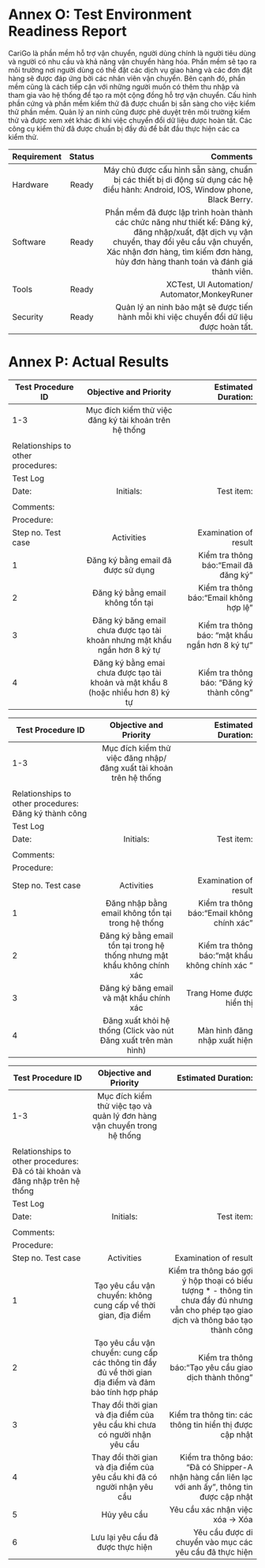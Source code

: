 # Annex O: Test Environment Readiness Report
CariGo là phần mềm hỗ trợ vận chuyển, người dùng chính là người tiêu dùng và người có nhu cầu và khả năng vận chuyển hàng hóa. Phần mềm sẽ tạo ra môi trường nơi người dùng có thể đặt các dịch vụ giao hàng và các đơn đặt hàng sẽ được đáp ứng bởi các nhân viên vận chuyển. Bên cạnh đó, phần mềm cũng là cách tiếp cận với những người muốn có thêm thu nhập và tham gia vào hệ thống để tạo ra một cộng đồng hỗ trợ vận chuyển.
Cấu hình phần cứng và phần mềm kiểm thử đã được chuẩn bị sẵn sàng cho việc kiểm thử phần mềm. Quản lý an ninh cũng được phê duyệt trên môi trường kiểm thử và được xem xét khác đi khi việc chuyển đổi dữ liệu được hoàn tất. Các công cụ kiểm thử đã được chuẩn bị đầy đủ để bắt đầu thực hiện các ca kiểm thử.

| Requirement        | Status           | Comments  |
| ------------- |:-------------:| -----:|
|Hardware      | Ready | Máy chủ được cấu hình sẵn sàng, chuẩn bị các thiết bị di động sử dụng các hệ điều hành: Android, IOS, Window phone, Black Berry. |
| Software     | Ready      |  Phần mềm đã được lập trình hoàn thành các chức năng như thiết kế: Đăng ký, đăng nhập/xuất, đặt dịch vụ vận chuyển, thay đổi yêu cầu vận chuyển, Xác nhận đơn hàng, tìm kiếm đơn hàng, hủy đơn hàng thanh toán và đánh giá thành viên.|
| Tools | Ready      | XCTest, UI Automation/ Automator,MonkeyRuner |
| Security | Ready      | Quản lý an ninh bảo mật sẽ được tiến hành mỗi khi việc chuyển đổi dữ liệu được hoàn tất. |

# Annex P: Actual Results
| Test Procedure ID        |Objective and Priority         | Estimated Duration:  |
| ------------- |:-------------:| -----:|
| 1-3     | Mục đích kiểm thử việc đăng ký tài khoản trên hệ thống |  |
|      |     |   |
| Relationships to other procedures:       | 
| Test Log       | 	
| Date: | Initials:     | Test item: |  Ok/ Not Ok |
|  |      |  |   |
|Comments:  |
|Procedure:  |
|Step no. Test case |Activities |Examination of result | Actual results |OK |
|1 |Đăng ký bằng email đã được sử dụng |Kiểm tra thông báo:“Email đã đăng ký”|Hiển thị:“Email đã đăng ký” |OK |
|2 |Đăng ký bằng email không tồn tại |Kiểm tra thông báo:“Email không hợp lệ” | Hiển thị:“Email không hợp lệ” |OK |
|3 |Đăng ký băng email chưa được tạo tài khoản nhưng mật khẩu ngắn hơn 8 ký tự |Kiểm tra thông báo: “mật khẩu ngắn hơn 8 ký tự” |Hiển thị “mật khẩu ngắn hơn 8 ký tự” |OK |
|4 |Đăng ký bằng emai chưa được tạo tài khoản và mật khẩu 8 (hoặc nhiều hơn 8) ký tự  |Kiểm tra thông báo: “Đăng ký thành công” | hiển thị thông báo : “Đăng ký thành công”|OK|

| Test Procedure ID        |Objective and Priority         | Estimated Duration:  |
| ------------- |:-------------:| -----:|
| 1-3     |Mục đích kiểm thử việc đăng nhập/ đăng xuất tài khoản trên hệ thống|  |
|      |     |   |
| Relationships to other procedures: Đăng ký thành công| 
| Test Log       | 	
| Date: | Initials:     | Test item: |  Ok/ Not Ok |
|  |      |  |   |
|Comments:  |
|Procedure:  |
|Step no. Test case |Activities |Examination of result | Actual results |OK |
|1 |Đăng nhập bằng email không tồn tại trong hệ thống |Kiểm tra thông báo:“Email không chính xác”|Hiển thị:“Email không chính xác” |OK |
|2 |Đăng ký bằng email tồn tại trong hệ thống nhưng mật khẩu không chính xác |Kiểm tra thông báo:“mật khẩu không chính xác ”| Hiển thị:“mật khẩu không chính xác” |OK |
|3 |Đăng ký băng email và mật khẩu chính xác |Trang Home được hiển thị |Hiển thị trang Home|OK |
|4 |Đăng xuất khỏi hệ thống (Click vào nút Đăng xuất trên màn hình)  |Màn hình đăng nhập xuất hiện | hiển thị thông báo : “Đăng ký thành công”|OK|

| Test Procedure ID        |Objective and Priority         | Estimated Duration:  |
| ------------- |:-------------:| -----:|
| 1-3     |Mục đích kiểm thử việc tạo và quản lý đơn hàng vận chuyển trong hệ thống|  |
|      |     |   |
| Relationships to other procedures: Đã có tài khoản và đăng nhập trên hệ thống| 
| Test Log       | 	
| Date: | Initials:     | Test item: |  Ok/ Not Ok |
|  |      |  |   |
|Comments:  |
|Procedure:  |
|Step no. Test case |Activities |Examination of result | Actual results |OK |
|1 |Tạo yêu cầu vận chuyển: không cung cấp về thời gian, địa điểm |Kiểm tra thông báo gợi ý hộp thoại có biểu tượng * - thông tin chưa đầy đủ nhưng vẫn cho phép tạo giao dịch và thông báo tạo thành công|hộp thoại hiển thị biểu tượng * - thông tin chưa đầy đủ nhưng vẫn cho phép tạo giao dịch và thông báo tạo thành công |OK |
|2 |Tạo yêu cầu vận chuyển: cung cấp các thông tin đầy đủ về thời gian địa điểm và đảm bảo tính hợp pháp |Kiểm tra thông báo:“Tạo yêu cầu giao dịch thành thông”| Hiển thị:“ Tạo yêu cầu giao dịch thành thông”|OK |
|3 |Thay đổi thời gian và địa điểm của yêu cầu khi chưa có người nhận yêu cầu |Kiểm tra thông tin: các thông tin hiển thị được cập nhật |các thông tin hiển thị được cập nhật|OK |
|4 |Thay đổi thời gian và địa điểm của yêu cầu khi đã có người nhận yêu cầu  |Kiểm tra thông báo: “Đã có Shipper-A nhận hàng cần liên lạc với anh ấy”, thông tin được cập nhật | Hiển thị thông báo: “Đã có Shipper-A nhận hàng cần liên lạc với anh ấy”, thông tin được cập nhật|OK|
|5 |Hủy yêu cầu |Yêu cầu xác nhận việc xóa -> Xóa |Yêu cầu xác nhận việc xóa -> Xóa|OK|
|6 |Lưu lại yêu cầu đã được thực hiện |Yêu cầu được di chuyển vào mục các yêu cầu đã thực hiện|Yêu cầu được di chuyển vào mục các yêu cầu đã thực hiện|OK|
























